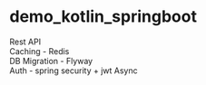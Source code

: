 # demo_kotlin_springboot
Rest API  
Caching - Redis  
DB Migration - Flyway  
Auth - spring security + jwt
Async
